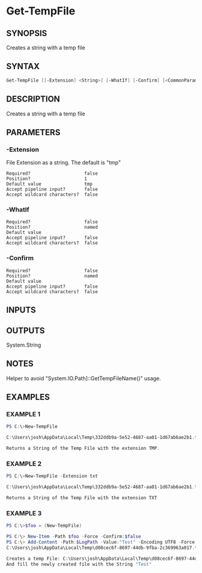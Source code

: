 ﻿# Get-TempFile
## SYNOPSIS
Creates a string with a temp file

## SYNTAX
```powershell
Get-TempFile [[-Extension] <String>] [-WhatIf] [-Confirm] [<CommonParameters>]
```

## DESCRIPTION
Creates a string with a temp file

## PARAMETERS
### -Extension <String>
File Extension as a string.
The default is "tmp"
```
Required?                    false
Position?                    1
Default value                tmp
Accept pipeline input?       false
Accept wildcard characters?  false
```
 
### -WhatIf <SwitchParameter>

```
Required?                    false
Position?                    named
Default value
Accept pipeline input?       false
Accept wildcard characters?  false
```
 
### -Confirm <SwitchParameter>

```
Required?                    false
Position?                    named
Default value
Accept pipeline input?       false
Accept wildcard characters?  false
```

## INPUTS


## OUTPUTS
System.String

## NOTES
Helper to avoid "System.IO.Path]::GetTempFileName()" usage.

## EXAMPLES
### EXAMPLE 1
```powershell
PS C:\>New-TempFile

C:\Users\josh\AppData\Local\Temp\332ddb9a-5e52-4687-aa01-1d67ab6ae2b1.tmp

Returns a String of the Temp File with the extension TMP.
```

 
### EXAMPLE 2
```powershell
PS C:\>New-TempFile -Extension txt

C:\Users\josh\AppData\Local\Temp\332ddb9a-5e52-4687-aa01-1d67ab6ae2b1.txt

Returns a String of the Temp File with the extension TXT
```

 
### EXAMPLE 3
```powershell
PS C:\>$foo = (New-TempFile)

PS C:\> New-Item -Path $foo -Force -Confirm:$false
PS C:\> Add-Content -Path:$LogPath -Value:"Test" -Encoding UTF8 -Force
C:\Users\josh\AppData\Local\Temp\d08cec6f-8697-44db-9fba-2c369963a017.tmp

Creates a temp File: C:\Users\josh\AppData\Local\Temp\d08cec6f-8697-44db-9fba-2c369963a017.tmp
And fill the newly created file with the String "Test"
```



